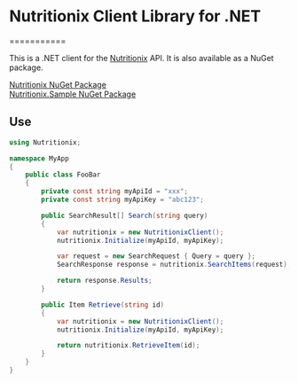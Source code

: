 # Nutritionix Client Library for .NET
===========

This is a .NET client for the [Nutritionix](http://www.nutritionix.com/) API. It is also available as a NuGet package.

[Nutritionix NuGet Package](https://nuget.org/packages/Nutritionix)  
[Nutritionix.Sample NuGet Package](https://nuget.org/packages/Nutritionix.Sample)

## Use
```csharp
using Nutritionix;

namespace MyApp
{
    public class FooBar
    {
        private const string myApiId = "xxx";
        private const string myApiKey = "abc123";

        public SearchResult[] Search(string query)
        {
            var nutritionix = new NutritionixClient();
            nutritionix.Initialize(myApiId, myApiKey);

            var request = new SearchRequest { Query = query };
            SearchResponse response = nutritionix.SearchItems(request);

            return response.Results;
        }

        public Item Retrieve(string id)
        {
            var nutritionix = new NutritionixClient();
            nutritionix.Initialize(myApiId, myApiKey);

            return nutritionix.RetrieveItem(id);
        }
    }
}
```
